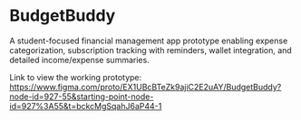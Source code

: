 # BudgetBuddy
A student-focused financial management app prototype enabling expense categorization, subscription tracking with reminders, wallet integration, and detailed income/expense summaries.

Link to view the working prototype: https://www.figma.com/proto/EX1UBcBTeZk9ajiC2E2uAY/BudgetBuddy?node-id=927-55&starting-point-node-id=927%3A55&t=bckcMgSqahJ6aP44-1
